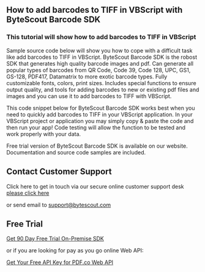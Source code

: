 ## How to add barcodes to TIFF in VBScript with ByteScout Barcode SDK

### This tutorial will show how to add barcodes to TIFF in VBScript

Sample source code below will show you how to cope with a difficult task like add barcodes to TIFF in VBScript. ByteScout Barcode SDK is the robost SDK that generates high quality barcode images and pdf. Can generate all popular types of barcodes from QR Code, Code 39, Code 128, UPC, GS1, GS-128, PDF417, Datamatrix to more exotic barcode types. Fully customizable fonts, colors, print sizes. Includes special functions to ensure output quality, and tools for adding barcodes to new or existing pdf files and images and you can use it to add barcodes to TIFF with VBScript.

This code snippet below for ByteScout Barcode SDK works best when you need to quickly add barcodes to TIFF in your VBScript application. In your VBScript project or application you may simply copy & paste the code and then run your app! Code testing will allow the function to be tested and work properly with your data.

Free trial version of ByteScout Barcode SDK is available on our website. Documentation and source code samples are included.

## Contact Customer Support

Click here to get in touch via our secure online customer support desk [please click here](https://bytescout.zendesk.com/hc/en-us/requests/new?subject=ByteScout%20Barcode%20SDK%20Question)

or send email to [support@bytescout.com](mailto:support@bytescout.com?subject=ByteScout%20Barcode%20SDK%20Question) 

## Free Trial

[Get 90 Day Free Trial On-Premise SDK](https://bytescout.com/download/web-installer?utm_source=github-readme)

or if you are looking for pay as you go online Web API:

[Get Your Free API Key for PDF.co Web API](https://pdf.co/documentation/api?utm_source=github-readme)